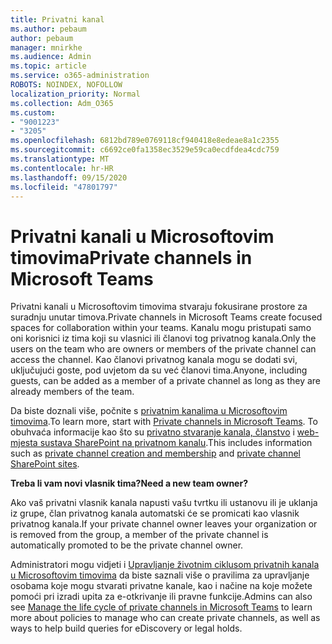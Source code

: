 ```yaml
---
title: Privatni kanal
ms.author: pebaum
author: pebaum
manager: mnirkhe
ms.audience: Admin
ms.topic: article
ms.service: o365-administration
ROBOTS: NOINDEX, NOFOLLOW
localization_priority: Normal
ms.collection: Adm_O365
ms.custom:
- "9001223"
- "3205"
ms.openlocfilehash: 6812bd789e0769118cf940418e8edeae8a1c2355
ms.sourcegitcommit: c6692ce0fa1358ec3529e59ca0ecdfdea4cdc759
ms.translationtype: MT
ms.contentlocale: hr-HR
ms.lasthandoff: 09/15/2020
ms.locfileid: "47801797"
---
```

# <a name="private-channels-in-microsoft-teams"></a><span data-ttu-id="dfda8-102">Privatni kanali u Microsoftovim timovima</span><span class="sxs-lookup"><span data-stu-id="dfda8-102">Private channels in Microsoft Teams</span></span>

<span data-ttu-id="dfda8-103">Privatni kanali u Microsoftovim timovima stvaraju fokusirane prostore za suradnju unutar timova.</span><span class="sxs-lookup"><span data-stu-id="dfda8-103">Private channels in Microsoft Teams create focused spaces for collaboration within your teams.</span></span> <span data-ttu-id="dfda8-104">Kanalu mogu pristupati samo oni korisnici iz tima koji su vlasnici ili članovi tog privatnog kanala.</span><span class="sxs-lookup"><span data-stu-id="dfda8-104">Only the users on the team who are owners or members of the private channel can access the channel.</span></span> <span data-ttu-id="dfda8-105">Kao članovi privatnog kanala mogu se dodati svi, uključujući goste, pod uvjetom da su već članovi tima.</span><span class="sxs-lookup"><span data-stu-id="dfda8-105">Anyone, including guests, can be added as a member of a private channel as long as they are already members of the team.</span></span>

<span data-ttu-id="dfda8-106">Da biste doznali više, počnite s [privatnim kanalima u Microsoftovim timovima](https://docs.microsoft.com/MicrosoftTeams/private-channels).</span><span class="sxs-lookup"><span data-stu-id="dfda8-106">To learn more, start with [Private channels in Microsoft Teams](https://docs.microsoft.com/MicrosoftTeams/private-channels).</span></span> <span data-ttu-id="dfda8-107">To obuhvaća informacije kao što su [privatno stvaranje kanala, članstvo](https://docs.microsoft.com/MicrosoftTeams/private-channels#private-channel-creation-and-membership) i [web-mjesta sustava SharePoint na privatnom kanalu](https://docs.microsoft.com/MicrosoftTeams/private-channels#private-channel-sharepoint-sites).</span><span class="sxs-lookup"><span data-stu-id="dfda8-107">This includes information such as [private channel creation and membership](https://docs.microsoft.com/MicrosoftTeams/private-channels#private-channel-creation-and-membership) and [private channel SharePoint sites](https://docs.microsoft.com/MicrosoftTeams/private-channels#private-channel-sharepoint-sites).</span></span>

<span data-ttu-id="dfda8-108">**Treba li vam novi vlasnik tima?**</span><span class="sxs-lookup"><span data-stu-id="dfda8-108">**Need a new team owner?**</span></span>

<span data-ttu-id="dfda8-109">Ako vaš privatni vlasnik kanala napusti vašu tvrtku ili ustanovu ili je uklanja iz grupe, član privatnog kanala automatski će se promicati kao vlasnik privatnog kanala.</span><span class="sxs-lookup"><span data-stu-id="dfda8-109">If your private channel owner leaves your organization or is removed from the group, a member of the private channel is automatically promoted to be the private channel owner.</span></span>

<span data-ttu-id="dfda8-110">Administratori mogu vidjeti i [Upravljanje životnim ciklusom privatnih kanala u Microsoftovim timovima](https://docs.microsoft.com/MicrosoftTeams/private-channels-life-cycle-management) da biste saznali više o pravilima za upravljanje osobama koje mogu stvarati privatne kanale, kao i načine na koje možete pomoći pri izradi upita za e-otkrivanje ili pravne funkcije.</span><span class="sxs-lookup"><span data-stu-id="dfda8-110">Admins can also see [Manage the life cycle of private channels in Microsoft Teams](https://docs.microsoft.com/MicrosoftTeams/private-channels-life-cycle-management) to learn more about policies to manage who can create private channels, as well as ways to help build queries for eDiscovery or legal holds.</span></span>
